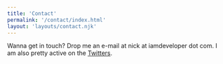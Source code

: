 ```yaml
---
title: 'Contact'
permalink: '/contact/index.html'
layout: 'layouts/contact.njk'
---
```


Wanna get in touch? Drop me an e-mail at nick at iamdeveloper dot com. I am also pretty active on the [Twitters](https://www.twitter.com/nickytonline).
